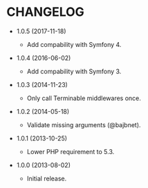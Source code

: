 CHANGELOG
=========

* 1.0.5 (2017-11-18)

  * Add compability with Symfony 4.

* 1.0.4 (2016-06-02)

  * Add compability with Symfony 3.

* 1.0.3 (2014-11-23)

  * Only call Terminable middlewares once.

* 1.0.2 (2014-05-18)

  * Validate missing arguments (@bajbnet).

* 1.0.1 (2013-10-25)

  * Lower PHP requirement to 5.3.

* 1.0.0 (2013-08-02)

  * Initial release.
